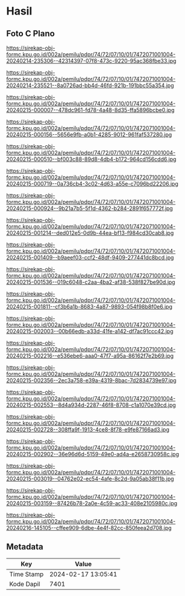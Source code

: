 # Hasil

## Foto C Plano

https://sirekap-obj-formc.kpu.go.id/002a/pemilu/pdpr/74/72/07/10/01/7472071001004-20240214-235306--42314397-07f8-473c-9220-95ac368fbe33.jpg

https://sirekap-obj-formc.kpu.go.id/002a/pemilu/pdpr/74/72/07/10/01/7472071001004-20240214-235521--8a0726ad-bb4d-46fd-921b-191bbc55a354.jpg

https://sirekap-obj-formc.kpu.go.id/002a/pemilu/pdpr/74/72/07/10/01/7472071001004-20240215-000007--478dc961-fd78-4a48-8d35-ffa5896bcbe0.jpg

https://sirekap-obj-formc.kpu.go.id/002a/pemilu/pdpr/74/72/07/10/01/7472071001004-20240215-000156--5656e9fb-a0b1-4285-9012-961faf537280.jpg

https://sirekap-obj-formc.kpu.go.id/002a/pemilu/pdpr/74/72/07/10/01/7472071001004-20240215-000510--bf003c88-89d8-4db4-b172-964cd156cdd6.jpg

https://sirekap-obj-formc.kpu.go.id/002a/pemilu/pdpr/74/72/07/10/01/7472071001004-20240215-000719--0a736cb4-3c02-4d63-a55e-c7096bd22206.jpg

https://sirekap-obj-formc.kpu.go.id/002a/pemilu/pdpr/74/72/07/10/01/7472071001004-20240215-000924--9b21a7b5-5f1d-4362-b284-2891f657772f.jpg

https://sirekap-obj-formc.kpu.go.id/002a/pemilu/pdpr/74/72/07/10/01/7472071001004-20240215-001214--ded012e5-0d9b-44ea-bf13-f984cd30cab8.jpg

https://sirekap-obj-formc.kpu.go.id/002a/pemilu/pdpr/74/72/07/10/01/7472071001004-20240215-001409--b9aeef03-ccf2-48df-9409-277441dc8bcd.jpg

https://sirekap-obj-formc.kpu.go.id/002a/pemilu/pdpr/74/72/07/10/01/7472071001004-20240215-001536--019c6048-c2aa-4ba2-af38-538f827be90d.jpg

https://sirekap-obj-formc.kpu.go.id/002a/pemilu/pdpr/74/72/07/10/01/7472071001004-20240215-001811--cf3b6a1b-8683-4a87-9893-054f98b8f0e6.jpg

https://sirekap-obj-formc.kpu.go.id/002a/pemilu/pdpr/74/72/07/10/01/7472071001004-20240215-002003--00b66edb-a33d-41fe-a142-df7ac91ccc42.jpg

https://sirekap-obj-formc.kpu.go.id/002a/pemilu/pdpr/74/72/07/10/01/7472071001004-20240215-002216--e536ebe6-aaa0-47f7-a95a-86162f7e2b69.jpg

https://sirekap-obj-formc.kpu.go.id/002a/pemilu/pdpr/74/72/07/10/01/7472071001004-20240215-002356--2ec3a758-e39a-4319-8bac-7d2834739e97.jpg

https://sirekap-obj-formc.kpu.go.id/002a/pemilu/pdpr/74/72/07/10/01/7472071001004-20240215-002553--8d4a934d-2287-46f8-8708-c1a1070e39cd.jpg

https://sirekap-obj-formc.kpu.go.id/002a/pemilu/pdpr/74/72/07/10/01/7472071001004-20240215-002728--308ffa9f-1913-4ce8-8f78-e9fe87166ad3.jpg

https://sirekap-obj-formc.kpu.go.id/002a/pemilu/pdpr/74/72/07/10/01/7472071001004-20240215-002902--36e96d6d-5159-49e0-ad4a-e2658730958c.jpg

https://sirekap-obj-formc.kpu.go.id/002a/pemilu/pdpr/74/72/07/10/01/7472071001004-20240215-003019--04762e02-ec54-4afe-8c2d-9a05ab38f11b.jpg

https://sirekap-obj-formc.kpu.go.id/002a/pemilu/pdpr/74/72/07/10/01/7472071001004-20240215-003159--87426b78-2a0e-4c59-ac33-408e2105980c.jpg

https://sirekap-obj-formc.kpu.go.id/002a/pemilu/pdpr/74/72/07/10/01/7472071001004-20240216-145105--cffee909-6dbe-4e4f-82cc-850feea2d708.jpg


## Metadata

| Key        | Value               |
| ---------- | ------------------- |
| Time Stamp | 2024-02-17 13:05:41 |
| Kode Dapil | 7401                |



